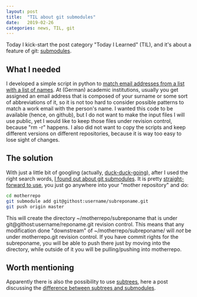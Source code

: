 ```yaml
---
layout: post
title:  "TIL about git submodules"
date:   2019-02-26
categories: news, TIL, git
---
```


Today I kick-start the post category "Today I Learned" (TIL), and it's about a feature of git: [submodules](https://git-scm.com/book/en/v2/Git-Tools-Submodules).

## What I needed

I developed a simple script in python to [match email addresses from a list with a list of names](https://github.com/asuccurro/anonyque/blob/master/python/matchEmails.py). At (German) academic institutions, usually you get assigned an email address that is composed of your surname or some sort of abbreviations of it, so it is not too hard to consider possible patterns to match a work email with the person's name. I wanted this code to be available (hence, on github), but I do not want to make the input files I will use public, yet I would like to keep those files under revision control, because "rm -r" happens. I also did not want to copy the scripts and keep different versions on different repositories, because it is way too easy to lose sight of changes.

## The solution

With just a little bit of googling (actually, [duck-duck-going](https://duckduckgo.com)), after I used the right search words, [I found out about git submodules](https://stackoverflow.com/questions/1871282/nested-git-repositories#1871304). It is pretty [straight-forward to use](https://git-scm.com/book/en/v2/Git-Tools-Submodules), you just go anywhere into your "mother repository" and do:

```bash
cd motherrepo
git submodule add git@githost:username/subreponame.git
git push origin master
```

This will create the directory ~/motherrepo/subreponame that is under git@githost:username/reponame.git revision control. This means that any modification done "downstream" of ~/motherrepo/subreponame/ will *not* be under motherrepo.git revision control. If you have commit rights for the subreponame, you will be able to push there just by moving into the directory, while outside of it you will be pulling/pushing into motherrepo.


## Worth mentioning

Apparently there is also the possibility to use [subtrees](https://git-scm.com/book/en/v1/Git-Tools-Subtree-Merging), here a post discussing the [difference between subtrees and submodules](https://stackoverflow.com/questions/31769820/differences-between-git-submodule-and-subtree).
